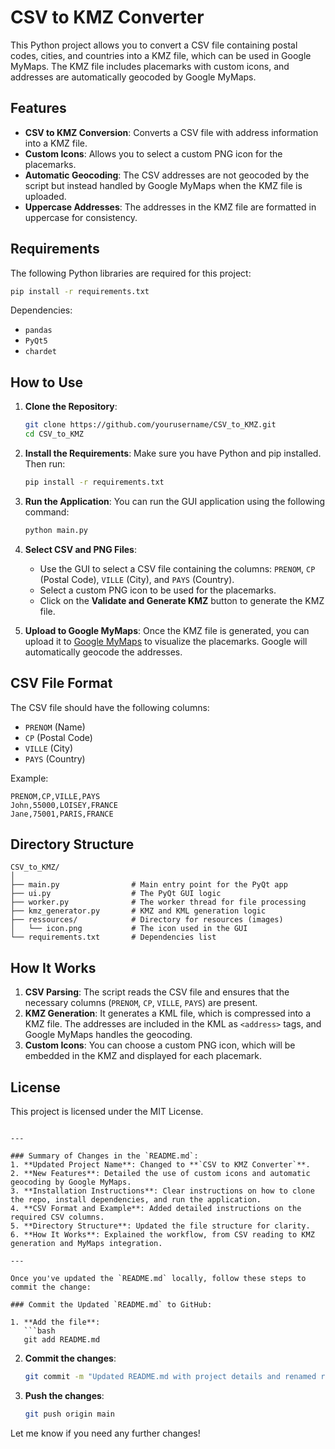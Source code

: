 # CSV to KMZ Converter

This Python project allows you to convert a CSV file containing postal codes, cities, and countries into a KMZ file, which can be used in Google MyMaps. The KMZ file includes placemarks with custom icons, and addresses are automatically geocoded by Google MyMaps.

## Features
- **CSV to KMZ Conversion**: Converts a CSV file with address information into a KMZ file.
- **Custom Icons**: Allows you to select a custom PNG icon for the placemarks.
- **Automatic Geocoding**: The CSV addresses are not geocoded by the script but instead handled by Google MyMaps when the KMZ file is uploaded.
- **Uppercase Addresses**: The addresses in the KMZ file are formatted in uppercase for consistency.

## Requirements

The following Python libraries are required for this project:

```bash
pip install -r requirements.txt
```

Dependencies:

- `pandas`
- `PyQt5`
- `chardet`

## How to Use

1. **Clone the Repository**:
   ```bash
   git clone https://github.com/yourusername/CSV_to_KMZ.git
   cd CSV_to_KMZ
   ```

2. **Install the Requirements**:
   Make sure you have Python and pip installed. Then run:
   ```bash
   pip install -r requirements.txt
   ```

3. **Run the Application**:
   You can run the GUI application using the following command:
   ```bash
   python main.py
   ```

4. **Select CSV and PNG Files**:
   - Use the GUI to select a CSV file containing the columns: `PRENOM`, `CP` (Postal Code), `VILLE` (City), and `PAYS` (Country).
   - Select a custom PNG icon to be used for the placemarks.
   - Click on the **Validate and Generate KMZ** button to generate the KMZ file.

5. **Upload to Google MyMaps**:
   Once the KMZ file is generated, you can upload it to [Google MyMaps](https://www.google.com/mymaps) to visualize the placemarks. Google will automatically geocode the addresses.

## CSV File Format

The CSV file should have the following columns:

- `PRENOM` (Name)
- `CP` (Postal Code)
- `VILLE` (City)
- `PAYS` (Country)

Example:

```csv
PRENOM,CP,VILLE,PAYS
John,55000,LOISEY,FRANCE
Jane,75001,PARIS,FRANCE
```

## Directory Structure

```
CSV_to_KMZ/
│
├── main.py                # Main entry point for the PyQt app
├── ui.py                  # The PyQt GUI logic
├── worker.py              # The worker thread for file processing
├── kmz_generator.py       # KMZ and KML generation logic
├── ressources/            # Directory for resources (images)
│   └── icon.png           # The icon used in the GUI
└── requirements.txt       # Dependencies list
```

## How It Works

1. **CSV Parsing**: The script reads the CSV file and ensures that the necessary columns (`PRENOM`, `CP`, `VILLE`, `PAYS`) are present.
2. **KMZ Generation**: It generates a KML file, which is compressed into a KMZ file. The addresses are included in the KML as `<address>` tags, and Google MyMaps handles the geocoding.
3. **Custom Icons**: You can choose a custom PNG icon, which will be embedded in the KMZ and displayed for each placemark.

## License

This project is licensed under the MIT License.
```

---

### Summary of Changes in the `README.md`:
1. **Updated Project Name**: Changed to **`CSV to KMZ Converter`**.
2. **New Features**: Detailed the use of custom icons and automatic geocoding by Google MyMaps.
3. **Installation Instructions**: Clear instructions on how to clone the repo, install dependencies, and run the application.
4. **CSV Format and Example**: Added detailed instructions on the required CSV columns.
5. **Directory Structure**: Updated the file structure for clarity.
6. **How It Works**: Explained the workflow, from CSV reading to KMZ generation and MyMaps integration.

---

Once you've updated the `README.md` locally, follow these steps to commit the change:

### Commit the Updated `README.md` to GitHub:

1. **Add the file**:
   ```bash
   git add README.md
   ```

2. **Commit the changes**:
   ```bash
   git commit -m "Updated README.md with project details and renamed repository to CSV_to_KMZ"
   ```

3. **Push the changes**:
   ```bash
   git push origin main
   ```

Let me know if you need any further changes!